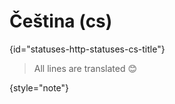 # Čeština (cs)
{id="statuses-http-statuses-cs-title"}

> All lines are translated 😊
>
{style="note"}
